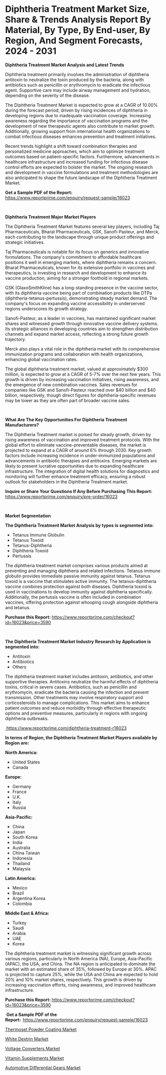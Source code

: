 <p><h1>Diphtheria Treatment Market Size, Share & Trends Analysis Report By Material, By Type, By End-user, By Region, And Segment Forecasts, 2024 - 2031</h1></p><p><strong>Diphtheria Treatment Market Analysis and Latest Trends</strong></p>
<p><p>Diphtheria treatment primarily involves the administration of diphtheria antitoxin to neutralize the toxin produced by the bacteria, along with antibiotics such as penicillin or erythromycin to eradicate the infectious agent. Supportive care may include airway management and hydration, depending on the severity of the disease.</p><p>The Diphtheria Treatment Market is expected to grow at a CAGR of 10.00% during the forecast period, driven by rising incidences of diphtheria in developing regions due to inadequate vaccination coverage. Increasing awareness regarding the importance of vaccination programs and the development of new therapeutic agents also contribute to market growth. Additionally, growing support from international health organizations to combat infectious diseases enhances prevention and treatment initiatives.</p><p>Recent trends highlight a shift toward combination therapies and personalized medicine approaches, which aim to optimize treatment outcomes based on patient-specific factors. Furthermore, advancements in healthcare infrastructure and increased funding for infectious disease control efforts are expected to bolster the market. The ongoing research and development in vaccine formulations and treatment methodologies are also anticipated to shape the future landscape of the Diphtheria Treatment Market.</p></p>
<p><strong>Get a Sample PDF of the Report:&nbsp;</strong> <a href="https://www.reportprime.com/enquiry/request-sample/16023">https://www.reportprime.com/enquiry/request-sample/16023</a></p>
<p>&nbsp;</p>
<p><strong>Diphtheria Treatment Major Market Players</strong></p>
<p><p>The Diphtheria Treatment Market features several key players, including Taj Pharmaceuticals, Bharat Pharmaceuticals, GSK, Sanofi-Pasteur, and Merck, each contributing to the landscape through unique product offerings and strategic initiatives.</p><p>Taj Pharmaceuticals is notable for its focus on generics and innovative formulations. The company's commitment to affordable healthcare positions it well in emerging markets, where diphtheria remains a concern. Bharat Pharmaceuticals, known for its extensive portfolio in vaccines and therapeutics, is investing in research and development to enhance its vaccine production, aiming for a stronger foothold in regional markets.</p><p>GSK (GlaxoSmithKline) has a long-standing presence in the vaccine sector, with its diphtheria vaccine being part of combination products like DTPa (diphtheria-tetanus-pertussis), demonstrating steady market demand. The company's focus on expanding vaccine accessibility in underserved regions underscores its growth strategy.</p><p>Sanofi-Pasteur, as a leader in vaccines, has maintained significant market shares and witnessed growth through innovative vaccine delivery systems. Its strategic alliances in developing countries aim to strengthen distribution channels and expand market access, reflecting a strong future growth trajectory.</p><p>Merck also plays a vital role in the diphtheria market with its comprehensive immunization programs and collaboration with health organizations, enhancing global vaccination rates.</p><p>The global diphtheria treatment market, valued at approximately $300 million, is expected to grow at a CAGR of 5-7% over the next few years. This growth is driven by increasing vaccination initiatives, rising awareness, and the emergence of new combination vaccines. Sales revenues for companies like GSK and Sanofi-Pasteur reached over $40 billion and $40 billion, respectively, though direct figures for diphtheria-specific revenues may be lower as they are often part of broader vaccine sales.</p></p>
<p>&nbsp;</p>
<p><strong>What Are The Key Opportunities For Diphtheria Treatment Manufacturers?</strong></p>
<p><p>The Diphtheria Treatment market is poised for steady growth, driven by rising awareness of vaccination and improved treatment protocols. With the global effort to eliminate vaccine-preventable diseases, the market is projected to expand at a CAGR of around 6% through 2030. Key growth factors include increasing incidence in under-immunized populations and advancements in antibiotic therapies and antitoxins. Emerging markets are likely to present lucrative opportunities due to expanding healthcare infrastructure. The integration of digital health solutions for diagnostics and monitoring will further enhance treatment efficacy, ensuring a robust outlook for stakeholders in the Diphtheria Treatment market.</p></p>
<p><strong>Inquire or Share Your Questions If Any Before Purchasing This Report:</strong> <a href="https://www.reportprime.com/enquiry/pre-order/16023">https://www.reportprime.com/enquiry/pre-order/16023</a></p>
<p>&nbsp;</p>
<p><strong>Market Segmentation</strong></p>
<p><strong>The Diphtheria Treatment Market Analysis by types is segmented into:</strong></p>
<p><ul><li>Tetanus Immune Globulin</li><li>Tetanus Toxoid</li><li>Tetanus-Diphtheria</li><li>Diphtheria Toxoid</li><li>Pertussis</li></ul></p>
<p><p>The diphtheria treatment market comprises various products aimed at preventing and managing diphtheria and related infections. Tetanus immune globulin provides immediate passive immunity against tetanus. Tetanus toxoid is a vaccine that stimulates active immunity. The tetanus-diphtheria vaccine combines protection against both diseases. Diphtheria toxoid is used in vaccinations to develop immunity against diphtheria specifically. Additionally, the pertussis vaccine is often included in combination vaccines, offering protection against whooping cough alongside diphtheria and tetanus.</p></p>
<p><strong>Purchase this Report:&nbsp;</strong><a href="https://www.reportprime.com/checkout?id=16023&price=3590">https://www.reportprime.com/checkout?id=16023&price=3590</a></p>
<p>&nbsp;</p>
<p><strong>The Diphtheria Treatment Market Industry Research by Application is segmented into:</strong></p>
<p><ul><li>Antitoxin</li><li>Antibiotics</li><li>Others</li></ul></p>
<p><p>The diphtheria treatment market includes antitoxin, antibiotics, and other supportive therapies. Antitoxins neutralize the harmful effects of diphtheria toxins, critical in severe cases. Antibiotics, such as penicillin and erythromycin, eradicate the bacteria causing the infection and prevent transmission. Other treatments may involve respiratory support and corticosteroids to manage complications. This market aims to enhance patient outcomes and reduce morbidity through effective therapeutic options and preventive measures, particularly in regions with ongoing diphtheria outbreaks.</p></p>
<p><a href="https://www.reportprime.com/diphtheria-treatment-r16023">&nbsp;https://www.reportprime.com/diphtheria-treatment-r16023</a></p>
<p><strong>In terms of Region, the Diphtheria Treatment Market Players available by Region are:</strong></p>
<p>
    <p> <strong> North America: </strong>
        <ul>
            <li>United States</li>
            <li>Canada</li>
        </ul>
        </p> 
    <p> <strong> Europe: </strong>
        <ul>
            <li>Germany</li>
            <li>France</li>
            <li>U.K.</li>
            <li>Italy</li>
            <li>Russia</li>
        </ul>
        </p> 
    <p> <strong> Asia-Pacific: </strong>
        <ul>
            <li>China</li>
            <li>Japan</li>
            <li>South Korea</li>
            <li>India</li>
            <li>Australia</li>
            <li>China Taiwan</li>
            <li>Indonesia</li>
            <li>Thailand</li>
            <li>Malaysia</li>
        </ul>
        </p> 
    <p> <strong> Latin America: </strong>
        <ul>
            <li>Mexico</li>
            <li>Brazil</li>
            <li>Argentina Korea</li>
            <li>Colombia</li>
        </ul>
        </p> 
    <p> <strong> Middle East & Africa: </strong>
        <ul>
            <li>Turkey</li>
            <li>Saudi</li>
            <li>Arabia</li>
            <li>UAE</li>
            <li>Korea</li>
        </ul>
    </p>
    </p>
<p><p>The diphtheria treatment market is witnessing significant growth across various regions, particularly in North America (NA), Europe, Asia-Pacific (APAC), the USA, and China. The NA region is anticipated to dominate the market with an estimated share of 35%, followed by Europe at 30%. APAC is projected to capture 25%, while the USA and China are expected to hold 20% and 10% market shares, respectively. This growth is driven by increasing vaccination efforts, rising awareness, and improved healthcare infrastructure.</p></p>
<p><strong>Purchase this Report: </strong><a href="https://www.reportprime.com/checkout?id=16023&price=3590">https://www.reportprime.com/checkout?id=16023&price=3590</a></p>
<p>&nbsp;<strong>Get a Sample PDF of the Report:&nbsp;&nbsp;</strong><a href="https://www.reportprime.com/enquiry/request-sample/16023">https://www.reportprime.com/enquiry/request-sample/16023</a></p>
<p><strong></strong></p>
<p><p><a href="https://medium.com/@eltaroberts39/the-growth-of-the-thermoset-powder-coating-market-has-been-significant-driven-by-various-dc0b71b01d19">Thermoset Powder Coating Market</a></p><p><a href="https://medium.com/@eltaroberts39/the-global-white-dextrin-market-is-at-the-forefront-of-innovation-driving-rapid-industry-6a7c1e9e16a1">White Dextrin Market</a></p><p><a href="https://www.linkedin.com/pulse/future-insights-voltage-converters-market-trends-regional-bctie?trackingId=zrDE5iVPRDmB636K2UTT2w%3D%3D">Voltage Converters Market</a></p><p><a href="https://www.linkedin.com/pulse/future-innovation-global-vitamin-supplements-market-growth-opportunities-rsk3c?trackingId=JBvCbQzJT2qH46K1LFV%2F8w%3D%3D">Vitamin Supplements Market</a></p><p><a href="https://issuu.com/reportprime-2/docs/automotive-differential-gears-marke_0e490054e92646">Automotive Differential Gears Market</a></p></p>